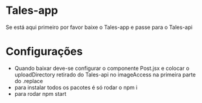 # Tales-app
Se está aqui primeiro por favor baixe o Tales-app e passe para o Tales-api

# Configurações
- Quando baixar deve-se configurar o componente Post.jsx e colocar o uploadDirectory retirado do Tales-api no imageAccess na primeira parte do .replace
- para instalar todos os pacotes é só rodar o npm i
- para rodar npm start

